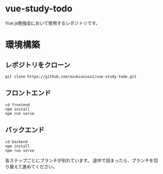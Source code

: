 # vue-study-todo

Vue.js勉強会において使用するレポジトリです。

# 環境構築

## レポジトリをクローン

```
git clone https://github.com/azukiazusa1/vue-study-todo.git
```

## フロントエンド

```
cd frontend
npm install
npm run serve
```

## バックエンド

```
cd backend
npm install
npm run serve
```

各ステップごとにブランチが別れています。
途中で詰まったら、ブランチを切り替えて進めてください。
